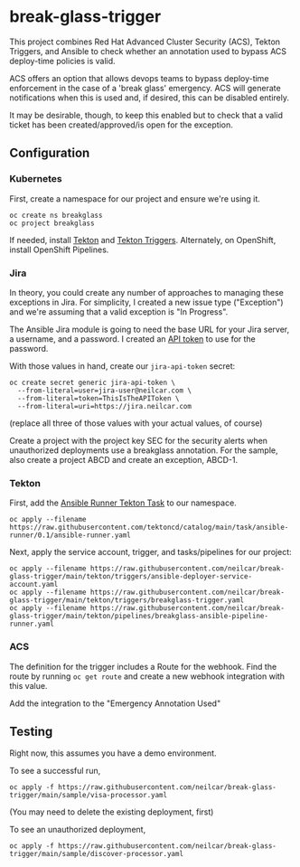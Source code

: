 # break-glass-trigger

This project combines Red Hat Advanced Cluster Security (ACS), Tekton Triggers, and Ansible to check whether an annotation used to bypass ACS deploy-time policies is valid.

ACS offers an option that allows devops teams to bypass deploy-time enforcement in the case of a 'break glass' emergency.  ACS will generate notifications when this is used and, if desired, this can be disabled entirely.  

It may be desirable, though, to keep this enabled but to check that a valid ticket has been created/approved/is open for the exception.

## Configuration

### Kubernetes

First, create a namespace for our project and ensure we're using it.

```
oc create ns breakglass
oc project breakglass
```

If needed, install [Tekton](https://tekton.dev/docs/getting-started/) and [Tekton Triggers](https://tekton.dev/docs/getting-started/).  Alternately, on OpenShift, install OpenShift Pipelines.

### Jira

In theory, you could create any number of approaches to managing these exceptions in Jira.  For simplicity, I created a new issue type ("Exception") and we're assuming that a valid exception is "In Progress".

The Ansible Jira module is going to need the base URL for your Jira server, a username, and a password.  I created an [API token](https://support.atlassian.com/atlassian-account/docs/manage-api-tokens-for-your-atlassian-account/) to use for the password.  

With those values in hand, create our `jira-api-token` secret:

```
oc create secret generic jira-api-token \
  --from-literal=user=jira-user@neilcar.com \
  --from-literal=token=ThisIsTheAPIToken \
  --from-literal=uri=https://jira.neilcar.com
```

(replace all three of those values with your actual values, of course)

Create a project with the project key SEC for the security alerts when unauthorized deployments use a breakglass annotation.  For the sample, also create a project ABCD and create an exception, ABCD-1.

### Tekton

First, add the [Ansible Runner Tekton Task](https://hub.tekton.dev/tekton/task/ansible-runner) to our namespace.

```
oc apply --filename https://raw.githubusercontent.com/tektoncd/catalog/main/task/ansible-runner/0.1/ansible-runner.yaml
```

Next, apply the service account, trigger, and tasks/pipelines for our project:

```
oc apply --filename https://raw.githubusercontent.com/neilcar/break-glass-trigger/main/tekton/triggers/ansible-deployer-service-account.yaml
oc apply --filename https://raw.githubusercontent.com/neilcar/break-glass-trigger/main/tekton/triggers/breakglass-trigger.yaml
oc apply --filename https://raw.githubusercontent.com/neilcar/break-glass-trigger/main/tekton/pipelines/breakglass-ansible-pipeline-runner.yaml
```

### ACS

The definition for the trigger includes a Route for the webhook.  Find the route by running `oc get route` and create a new webhook integration with this value.

Add the integration to the "Emergency Annotation Used" 

## Testing

Right now, this assumes you have a demo environment.

To see a successful run, 

```
oc apply -f https://raw.githubusercontent.com/neilcar/break-glass-trigger/main/sample/visa-processor.yaml
```

(You may need to delete the existing deployment, first)

To see an unauthorized deployment,

```
oc apply -f https://raw.githubusercontent.com/neilcar/break-glass-trigger/main/sample/discover-processor.yaml
```


